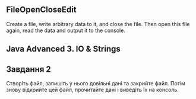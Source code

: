 ## FileOpenCloseEdit
Create a file, write arbitrary data to it, and close the file. Then open this file again, read the data and output it to the console.
## Java Advanced  3. IO & Strings

## Завдання 2 
Створіть файл, запишіть у нього довільні дані та закрийте файл. Потім знову відкрийте цей файл, прочитайте дані і виведіть їх на консоль.
